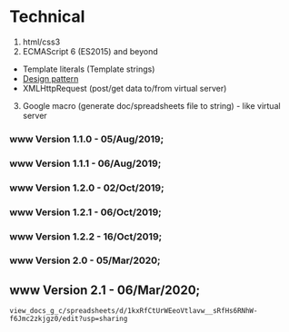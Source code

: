 # Technical
1. html/css3
2. ECMAScript 6 (ES2015) and beyond
* Template literals (Template strings)
* [Design pattern](https://addyosmani.com/resources/essentialjsdesignpatterns/book/)
* XMLHttpRequest (post/get data to/from virtual server)
3. Google macro (generate doc/spreadsheets file to string) - like virtual server

### www Version 1.1.0 - 05/Aug/2019;
### www Version 1.1.1 - 06/Aug/2019;
### www Version 1.2.0 - 02/Oct/2019;
### www Version 1.2.1 - 06/Oct/2019;
### www Version 1.2.2 - 16/Oct/2019;
### www Version 2.0   - 05/Mar/2020;
## www Version 2.1   - 06/Mar/2020;
```
view_docs_g_c/spreadsheets/d/1kxRfCtUrWEeoVtlavw__sRfHs6RNhW-f6Jmc2zkjgz0/edit?usp=sharing
```
